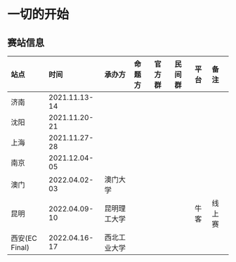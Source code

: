 # 一切的开始

## 赛站信息

| 站点           | 时间          | 承办方       | 命题方 | 官方群 | 民间群 | 平台 | 备注   |
| :------------- | :------------ | :----------- | :----- | :----- | :----- | :--- | :----- |
| 济南           | 2021.11.13-14 |              |        |        |        |      |        |
| 沈阳           | 2021.11.20-21 |              |        |        |        |      |        |
| 上海           | 2021.11.27-28 |              |        |        |        |      |        |
| 南京           | 2021.12.04-05 |              |        |        |        |      |        |
| 澳门           | 2022.04.02-03 | 澳门大学     |        |        |        |      |        |
| 昆明           | 2022.04.09-10 | 昆明理工大学 |        |        |        | 牛客 | 线上赛 |
| 西安(EC Final) | 2022.04.16-17 | 西北工业大学 |        |        |        |      |        |
